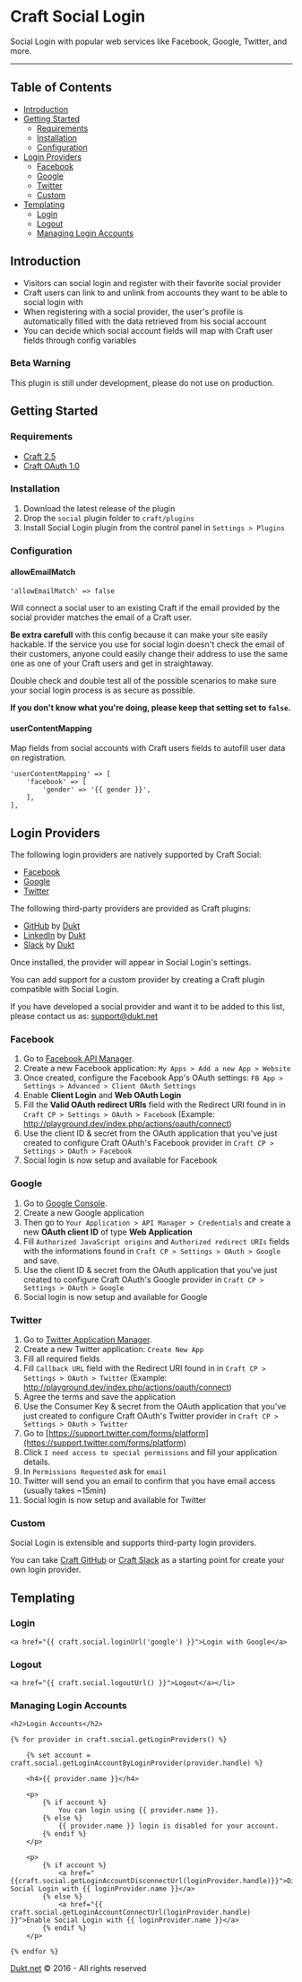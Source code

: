 # Craft Social Login

Social Login with popular web services like Facebook, Google, Twitter, and more.

-------------------------------------------

## Table of Contents

- [Introduction](#introduction)
- [Getting Started](#getting-started)
    - [Requirements](#requirements)
    - [Installation](#installation)
    - [Configuration](#configuration)
- [Login Providers](#login-providers)
    - [Facebook](#facebook)
    - [Google](#google)
    - [Twitter](#twitter)
    - [Custom](#custom)
- [Templating](#templating)
    - [Login](#login)
    - [Logout](#logout)
    - [Managing Login Accounts](#managing-login-accounts)


## Introduction

- Visitors can social login and register with their favorite social provider
- Craft users can link to and unlink from accounts they want to be able to social login with
- When registering with a social provider, the user's profile is automatically filled with the data retrieved from his social account
- You can decide which social account fields will map with Craft user fields through config variables

### Beta Warning

This plugin is still under development, please do not use on production.

## Getting Started

### Requirements

- [Craft 2.5](https://craftcms.com/)
- [Craft OAuth 1.0](https://dukt.net/craft/oauth)

### Installation

1. Download the latest release of the plugin
2. Drop the `social` plugin folder to `craft/plugins`
3. Install Social Login plugin from the control panel in `Settings > Plugins`

### Configuration

#### allowEmailMatch

    'allowEmailMatch' => false

Will connect a social user to an existing Craft if the email provided by the social provider matches the email of a Craft user.

**Be extra carefull** with this config because it can make your site easily hackable.
If the service you use for social login doesn't check the email of their customers, anyone could easily change their address to use the same one as one of your Craft users and get in straightaway.

Double check and double test all of the possible scenarios to make sure your social login process is as secure as possible.

**If you don't know what you're doing, please keep that setting set to `false`.**


#### userContentMapping

Map fields from social accounts with Craft users fields to autofill user data on registration.

    'userContentMapping' => [
        'facebook' => [
            'gender' => '{{ gender }}',
        ],
    ],

## Login Providers

The following login providers are natively supported by Craft Social:

- [Facebook](#facebook)
- [Google](#google)
- [Twitter](#twitter)

The following third-party providers are provided as Craft plugins:

- [GitHub](https://github.com/dukt/craft-github) by [Dukt](https://dukt.net/)
- [LinkedIn](https://github.com/dukt/craft-linkedin) by [Dukt](https://dukt.net/)
- [Slack](https://github.com/dukt/craft-slack) by [Dukt](https://dukt.net/)

Once installed, the provider will appear in Social Login's settings.

You can add support for a custom provider by creating a Craft plugin compatible with Social Login.

If you have developed a social provider and want it to be added to this list, please contact us as: [support@dukt.net](mailto:support@dukt.net)

### Facebook

1. Go to [Facebook API Manager](https://developers.facebook.com/apps).
1. Create a new Facebook application: `My Apps > Add a new App > Website`
1. Once created, configure the Facebook App's OAuth settings: `FB App > Settings > Advanced > Client OAuth Settings`
1. Enable **Client Login** and **Web OAuth Login**
1. Fill the **Valid OAuth redirect URIs** field with the Redirect URI found in in `Craft CP > Settings > OAuth > Facebook` (Example: http://playground.dev/index.php/actions/oauth/connect)
1. Use the client ID & secret from the OAuth application that you've just created to configure Craft OAuth's Facebook provider in `Craft CP > Settings > OAuth > Facebook`
1. Social login is now setup and available for Facebook

### Google

1. Go to [Google Console](https://code.google.com/apis/console/).
1. Create a new Google application
1. Then go to `Your Application > API Manager > Credentials` and create a new **OAuth client ID** of type **Web Application**
1. Fill `Authorized JavaScript origins` and `Authorized redirect URIs` fields with the informations found in `Craft CP > Settings > OAuth > Google` and save.
1. Use the client ID & secret from the OAuth application that you've just created to configure Craft OAuth's Google provider in `Craft CP > Settings > OAuth > Google`
1. Social login is now setup and available for Google


### Twitter

1. Go to [Twitter Application Manager](https://dev.twitter.com/apps).
1. Create a new Twitter application: `Create New App`
1. Fill all required fields
1. Fill `Callback URL` field with the Redirect URI found in in `Craft CP > Settings > OAuth > Twitter` (Example: http://playground.dev/index.php/actions/oauth/connect)
1. Agree the terms and save the application
1. Use the Consumer Key & secret from the OAuth application that you've just created to configure Craft OAuth's Twitter provider in `Craft CP > Settings > OAuth > Twitter`
1. Go to [https://support.twitter.com/forms/platform](https://support.twitter.com/forms/platform)
1. Click `I need access to special permissions` and fill your application details.
1. In `Permissions Requested` ask for `email`
1. Twitter will send you an email to confirm that you have email access (usually takes ~15min)
1. Social login is now setup and available for Twitter


### Custom

Social Login is extensible and supports third-party login providers.

You can take [Craft GitHub](https://github.com/dukt/craft-github) or [Craft Slack](https://github.com/dukt/craft-slack) as a starting point for create your own login provider.


## Templating

### Login

    <a href="{{ craft.social.loginUrl('google') }}">Login with Google</a>


### Logout

    <a href="{{ craft.social.logoutUrl() }}">Logout</a></li>

### Managing Login Accounts

    <h2>Login Accounts</h2>

    {% for provider in craft.social.getLoginProviders() %}

        {% set account = craft.social.getLoginAccountByLoginProvider(provider.handle) %}

        <h4>{{ provider.name }}</h4>

        <p>
            {% if account %}
                You can login using {{ provider.name }}.
            {% else %}
                {{ provider.name }} login is disabled for your account.
            {% endif %}
        </p>

        <p>
            {% if account %}
                <a href="{{craft.social.getLoginAccountDisconnectUrl(loginProvider.handle)}}">Disable Social Login with {{ loginProvider.name }}</a>
            {% else %}
                <a href="{{ craft.social.getLoginAccountConnectUrl(loginProvider.handle) }}">Enable Social Login with {{ loginProvider.name }}</a>
            {% endif %}
        </p>

    {% endfor %}

[Dukt.net](https://dukt.net/) © 2016 - All rights reserved
